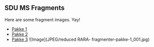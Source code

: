 ## SDU MS Fragments
Here are some fragment images. Yay!

* [Pakke 1](fragment1.md)
* [Pakke 2](pakke2.md)
* [Pakke 3](pakke3.md)
![Image](JPEG/reduced RARA- fragmenter-pakke-1_001.jpg)
